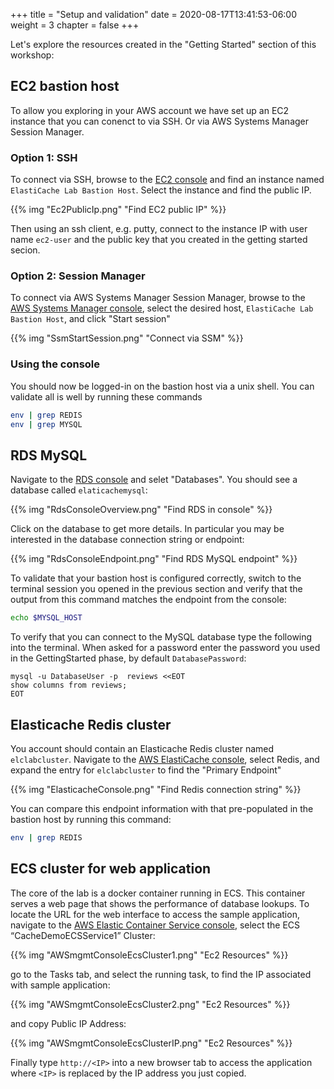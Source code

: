 +++
title = "Setup  and validation"
date = 2020-08-17T13:41:53-06:00
weight = 3
chapter = false
+++

Let's explore the resources created in the "Getting Started" section of this workshop:

## EC2 bastion host

To allow you exploring in your AWS account we have set up an EC2 instance that you can conenct to via SSH. Or via AWS Systems Manager Session Manager. 

### Option 1: SSH

To connect via SSH, browse to the [EC2 console](https://console.aws.amazon.com/ec2/v2/home?#Instances) and find an instance named `ElastiCache Lab Bastion Host`. Select the instance and find the public IP. 

{{% img "Ec2PublicIp.png" "Find EC2 public IP" %}}

Then using an ssh client, e.g. putty, connect to the instance IP with user name `ec2-user` and the public key that you created in the getting started secion.

### Option 2: Session Manager

To connect via AWS Systems Manager Session Manager, browse to the [AWS Systems Manager console](https://console.aws.amazon.com/systems-manager/session-manager/start-session), select the desired host, `ElastiCache Lab Bastion Host`, and click "Start session"

{{% img "SsmStartSession.png" "Connect via SSM" %}}

### Using the console

You should now be logged-in on the bastion host via a unix shell. You  can validate all is well by running these commands

```bash
env | grep REDIS
env | grep MYSQL
```



## RDS MySQL

Navigate to the [RDS console](https://console.aws.amazon.com/rds/home?#databases:) and selet "Databases". You should see a database called `elaticachemysql`:

{{% img "RdsConsoleOverview.png" "Find RDS in console" %}}

Click on the database to get more details. In particular you may  be interested in the database connection string or endpoint:

{{% img "RdsConsoleEndpoint.png" "Find RDS MySQL endpoint" %}}

To validate that your bastion host is configured correctly, switch to the terminal session you opened in the previous section and verify that the output from this command matches the endpoint from the console:

```bash
echo $MYSQL_HOST
```

To verify that you can connect to the MySQL database type the following into the terminal. When asked for a password enter the password you used in the GettingStarted phase, by default `DatabasePassword`:

```
mysql -u DatabaseUser -p  reviews <<EOT
show columns from reviews;
EOT
```

## Elasticache Redis cluster

You account should contain an Elasticache Redis cluster named `elclabcluster`. Navigate to the [AWS ElastiCache console](https://console.aws.amazon.com/elasticache/home?#redis:), select Redis, and expand the entry for `elclabcluster` to find the "Primary Endpoint"

{{% img "ElasticacheConsole.png" "Find Redis connection string" %}}

You can compare this endpoint information with that pre-populated in the bastion host by running this command:

```bash
env | grep REDIS
```

## ECS cluster for web application

The core of the lab is a docker container running in ECS. This container serves a web page that shows the performance of database lookups. To locate the URL for the web interface to access the sample application,  navigate to the [AWS Elastic Container Service console](https://console.aws.amazon.com/ecs/home?#/clusters), select the ECS “CacheDemoECSService1” Cluster:

{{% img "AWSmgmtConsoleEcsCluster1.png" "Ec2 Resources" %}}

go to the Tasks tab, and select the running task, to find the IP associated with sample application:

{{% img "AWSmgmtConsoleEcsCluster2.png" "Ec2 Resources" %}}

and copy Public IP Address:

{{% img "AWSmgmtConsoleEcsClusterIP.png" "Ec2 Resources" %}}

Finally type `http://<IP>` into a new browser tab to access the application where `<IP>` is replaced by the IP address you just copied.


